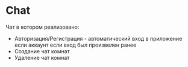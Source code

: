 # Chat
Чат в котором реализовано:
   * Авторизация/Регистрация - автоматический вход в приложение если аккаунт если вход был произвелен ранее
   * Создание чат комнат
   * Удаление чат комнат
